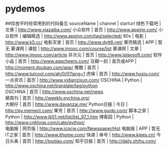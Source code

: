 pydemos
=======
##存放平时经常用到的代码备忘
sourceName | channel | starturl
绿色下载吧 | 文章 | http://www.xiazaiba.com/ 
小众软件 | 首页 | http://www.appinn.com/
小众软件 | 编辑精选 | http://www.appinn.com/tag/selected/ 
80s | 电影 | http://www.k5.cc/ 
电影天堂 | 首页 | http://www.dytt8.net/ 
果壳精选 | APP | 暂无
慕课网 | 课程 | http://www.imooc.com/course/list
慕课网 | 文章 | http://www.imooc.com/article 
异次元 | 首页 | http://www.iplaysoft.com/ 
软件小品 | 首页 | http://www.appcheers.com/ 
豆瓣一刻 | 首页或APP | http://moment.douban.com/app/
推酷 | 首页 | http://www.tuicool.com/ah/0/0?lang=1 
虎嗅 | 首页 | http://www.huxiu.com/ 
一点资讯 | 首页 | http://www.yidianzixun.com/ 
OSCHINA | Python | http://www.oschina.net/translate/tag/python   
OSCHINA | 首页 | http://www.oschina.net/news  
蟒周刊 | 首页 | http://weekly.pychina.org/  
大眼仔 | 首页 | http://www.dayanzai.me/ 
Python日报 | 今日 | http://py.memect.com/ 
果壳 | 首页 | http://www.guokr.com/ 
脚本之家 | Python | http://www.jb51.net/list/list_97_1.htm 
博客园 | Python | http://www.cnblogs.com/cate/python/  
电脑报 | 网页版 | http://www.icpcw.com/Newspaper/Hot 
电脑报 | APP | 暂无
IT之家 | 首页 | http://www.ithome.com/ 
快递 | 单号 | http://www.kiees.cn/ 
今日头条 | 首页 | http://toutiao.com/ 
知乎日报 | 首页 | http://daily.zhihu.com/
